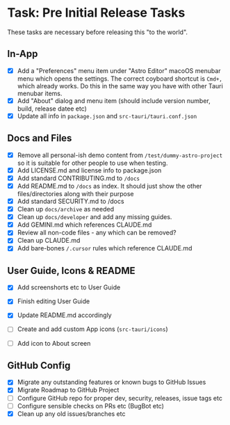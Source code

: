 # Task: Pre Initial Release Tasks

These tasks are necessary before releasing this "to the world".

## In-App

- [x] Add a "Preferences" menu item under "Astro Editor" macoOS menubar menu which opens the settings. The correct coyboard shortcut is `Cmd+,` which already works. Do this in the same way you have with other Tauri menubar items.
- [x] Add "About" dialog and menu item (should include version number, build, release datee etc)
- [x] Update all info in `package.json` and `src-tauri/tauri.conf.json`

## Docs and Files

- [x] Remove all personal-ish demo content from `/test/dummy-astro-project` so it is suitable for other people to use when testing.
- [x] Add LICENSE.md and license info to package.json
- [x] Add standard CONTRIBUTING.md to `/docs`
- [x] Add README.md to `/docs` as index. It should just show the other files/directories along with their purpose
- [x] Add standard SECURITY.md to /docs
- [x] Clean up `docs/archive` as needed
- [x] Clean up `docs/developer` and add any missing guides.
- [x] Add GEMINI.md which references CLAUDE.md
- [x] Review all non-code files - any which can be removed?
- [x] Clean up CLAUDE.md
- [x] Add bare-bones `/.cursor` rules which reference CLAUDE.md

## User Guide, Icons & README

- [x] Add screenshorts etc to User Guide
- [x] Finish editing User Guide
- [x] Update README.md accordingly

- [ ] Create and add custom App icons (`src-tauri/icons`)
- [ ] Add icon to About screen

## GitHub Config

- [x] Migrate any outstanding features or known bugs to GitHub Issues
- [x] Migrate Roadmap to GitHub Project
- [ ] Configure GitHub repo for proper dev, security, releases, issue tags etc
- [ ] Configure sensible checks on PRs etc (BugBot etc)
- [x] Clean up any old issues/branches etc
